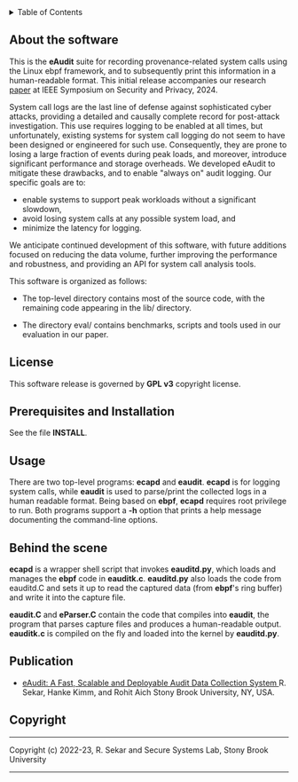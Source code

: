 
<!-- TABLE OF CONTENTS -->
<details>
  <summary>Table of Contents</summary>
  <ol>
    <li>
      <a href="#about-the-software">About the software</a>
    </li>
    <li>
      <a href="#prerequisites-and-installation">Prerequisites and Installation</a>
    </li>
    <li><a href="#usage">Usage</a></li>
    <li><a href="#behind-the-scene">Behind the scene</a></li>
    <li><a href="#publication">Publication</a></li>
    <li><a href="#copyright">Copyright</a></li>
    <li><a href="#contact">Contact</a></li>
  </ol>
</details>


## About the software

This is the **eAudit** suite for recording provenance-related system calls using the
Linux ebpf framework, and to subsequently print this information in a human-readable format. This initial release accompanies our research <a href="#publication">paper</a>  at
IEEE Symposium on Security and Privacy, 2024.

System call logs are the last line of defense against sophisticated cyber attacks, providing a detailed and causally complete record for post-attack investigation. This use requires logging to be enabled at all times, but unfortunately, existing systems for system call logging do not seem to have been designed or engineered for such use. Consequently, they are prone to losing a
large fraction of events during peak loads, and moreover, introduce significant performance and storage overheads. We developed eAudit to mitigate these drawbacks, and to enable "always on" audit logging. Our specific goals are to:

  * enable systems to support peak workloads without a significant slowdown,
  * avoid losing system calls at any possible system load, and 
  * minimize the latency for logging.

We anticipate continued development of this software, with future additions
focused on reducing the data volume, further improving the performance and
robustness, and providing an API for system call analysis tools.

This software is organized as follows:

  * The top-level directory contains most of the source code, with the
     remaining code appearing in the lib/ directory.

  * The directory eval/ contains benchmarks, scripts and tools used in our
     evaluation in our paper.


## License

This software release is governed by **GPL v3** copyright license.


## Prerequisites and Installation

See the file **INSTALL**.

## Usage

There are two top-level programs: **ecapd** and **eaudit**. **ecapd** is for
logging system calls, while **eaudit** is used to parse/print the collected logs in
a human readable format. Being based on **ebpf**, **ecapd** requires root privilege to
run. Both programs support a **-h** option that prints a help message documenting the
command-line options.

## Behind the scene

**ecapd**  is a wrapper shell script that invokes **eauditd.py**,
which loads and manages the **ebpf** code in **eauditk.c**. **eauditd.py** also loads 
the code from eauditd.C and sets it up to read the captured data (from
**ebpf**'s ring buffer) and write it into the capture file. 

**eaudit.C** and **eParser.C** contain the code that compiles into **eaudit**, the program
that parses capture files and produces a human-readable output. **eauditk.c** is
compiled on the fly and loaded into the kernel by **eauditd.py**.

## Publication

* <a href="http://seclab.cs.sunysb.edu/seclab/pubs/eaudit.pdf">eAudit: A Fast, Scalable and Deployable Audit Data Collection System </a>
  R. Sekar, Hanke Kimm, and Rohit Aich
  Stony Brook University, NY, USA.

## Copyright

********************************************************************************
 Copyright (c) 2022-23, R. Sekar and Secure Systems Lab, Stony Brook University
********************************************************************************
